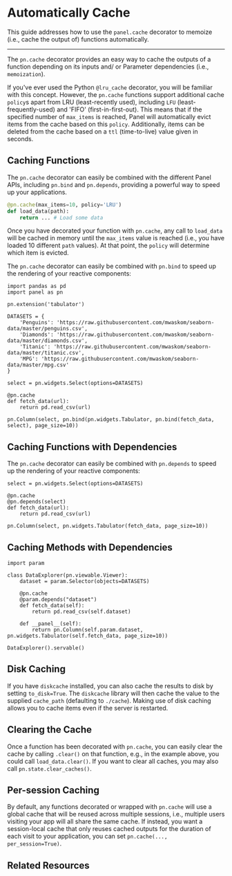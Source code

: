 # Automatically Cache

This guide addresses how to use the `panel.cache` decorator to memoize (i.e., cache the output of) functions automatically.

---

The `pn.cache` decorator provides an easy way to cache the outputs of a function depending on its inputs and/ or Parameter dependencies (i.e., `memoization`).

If you've ever used the Python `@lru_cache` decorator, you will be familiar with this concept. However, the `pn.cache` functions support additional cache `policy`s apart from LRU (least-recently used), including `LFU` (least-frequently-used) and 'FIFO' (first-in-first-out). This means that if the specified number of `max_items` is reached, Panel will automatically evict items from the cache based on this `policy`. Additionally, items can be deleted from the cache based on a `ttl` (time-to-live) value given in seconds.

## Caching Functions

The `pn.cache` decorator can easily be combined with the different Panel APIs, including `pn.bind` and `pn.depends`, providing a powerful way to speed up your applications.

```python
@pn.cache(max_items=10, policy='LRU')
def load_data(path):
    return ... # Load some data
```

Once you have decorated your function with `pn.cache`, any call to `load_data` will be cached in memory until the `max_items` value is reached (i.e., you have loaded 10 different `path` values). At that point, the `policy` will determine which item is evicted.

The `pn.cache` decorator can easily be combined with `pn.bind` to speed up the rendering of your reactive components:

```{pyodide}
import pandas as pd
import panel as pn

pn.extension('tabulator')

DATASETS = {
    'Penguins': 'https://raw.githubusercontent.com/mwaskom/seaborn-data/master/penguins.csv',
    'Diamonds': 'https://raw.githubusercontent.com/mwaskom/seaborn-data/master/diamonds.csv',
    'Titanic': 'https://raw.githubusercontent.com/mwaskom/seaborn-data/master/titanic.csv',
    'MPG': 'https://raw.githubusercontent.com/mwaskom/seaborn-data/master/mpg.csv'
}

select = pn.widgets.Select(options=DATASETS)

@pn.cache
def fetch_data(url):
    return pd.read_csv(url)

pn.Column(select, pn.bind(pn.widgets.Tabulator, pn.bind(fetch_data, select), page_size=10))
```

## Caching Functions with Dependencies

The `pn.cache` decorator can easily be combined with `pn.depends` to speed up the rendering of your reactive components:

```{pyodide}
select = pn.widgets.Select(options=DATASETS)

@pn.cache
@pn.depends(select)
def fetch_data(url):
    return pd.read_csv(url)

pn.Column(select, pn.widgets.Tabulator(fetch_data, page_size=10))
```

## Caching Methods with Dependencies

```{pyodide}
import param

class DataExplorer(pn.viewable.Viewer):
    dataset = param.Selector(objects=DATASETS)

    @pn.cache
    @param.depends("dataset")
    def fetch_data(self):
        return pd.read_csv(self.dataset)

    def __panel__(self):
        return pn.Column(self.param.dataset, pn.widgets.Tabulator(self.fetch_data, page_size=10))

DataExplorer().servable()
```

## Disk Caching

If you have `diskcache` installed, you can also cache the results to disk by setting `to_disk=True`. The `diskcache` library will then cache the value to the supplied `cache_path` (defaulting to `./cache`). Making use of disk caching allows you to cache items even if the server is restarted.

## Clearing the Cache

Once a function has been decorated with `pn.cache`, you can easily clear the cache by calling `.clear()` on that function, e.g., in the example above, you could call `load_data.clear()`. If you want to clear all caches, you may also call `pn.state.clear_caches()`.

## Per-session Caching

By default, any functions decorated or wrapped with `pn.cache` will use a global cache that will be reused across multiple sessions, i.e., multiple users visiting your app will all share the same cache. If instead, you want a session-local cache that only reuses cached outputs for the duration of each visit to your application, you can set `pn.cache(..., per_session=True)`.

## Related Resources
